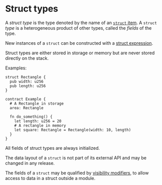 # Struct types

A *struct type* is the type denoted by the name of an [`struct` item].
A `struct` *type* is a heterogeneous product of other types, called the
*fields* of the type.

New instances of a `struct` can be constructed with a [struct expression].

Struct types are either stored in storage or memory but are never stored directly on the stack.

Examples:

```fe
struct Rectangle {
  pub width: u256
  pub length: u256
}

contract Example {
  # A Rectangle in storage
  area: Rectangle

  fn do_something() {
    let length: u256 = 20
    # A rectangle in memory
    let square: Rectangle = Rectangle(width: 10, length)
  }
}
```

All fields of struct types are always initialized.

The data layout of a `struct` is not part of its external API and may be changed in any release.

The fields of a `struct` may be qualified by [visibility modifiers], to allow
access to data in a struct outside a module.

[struct expression]: ../../expressions/struct.md
[visibility modifiers]: ../../items/visibility_and_privacy.md
[`struct` item]: ../../items/structs.md
